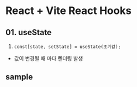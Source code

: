 # React + Vite React Hooks

## 01. useState

1. `const[state, setState] = useState(초기값);`
- 값이 변경될 때 마다 렌더링 발생


## sample
```

```